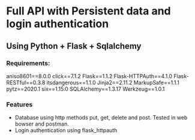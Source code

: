 # Full API with Persistent data and login authentication
## Using Python + Flask + Sqlalchemy

### Requirements:
aniso8601==8.0.0
click==7.1.2
Flask==1.1.2
Flask-HTTPAuth==4.1.0
Flask-RESTful==0.3.8
itsdangerous==1.1.0
Jinja2==2.11.2
MarkupSafe==1.1.1
pytz==2020.1
six==1.15.0
SQLAlchemy==1.3.17
Werkzeug==1.0.1

### Features
- Database using http methods put, get, delete and post. Tested in web bowser and postman. 
- Login authentication using flask_httpauth
